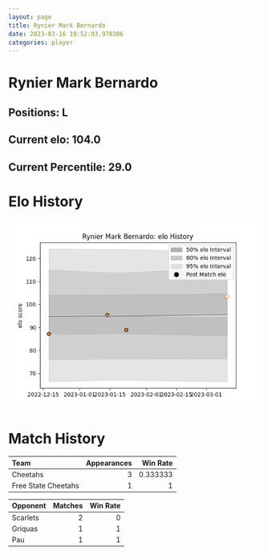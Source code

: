 ```yaml
---  
layout: page  
title: Rynier Mark Bernardo  
date: 2023-03-16 19:52:03.970386  
categories: player  
---
```

# Rynier Mark Bernardo

## Positions: L

## Current elo: 104.0

## Current Percentile: 29.0

# Elo History


![elo history](history_RynierMarkBernardo.png)
# Match History


| Team                |   Appearances |   Win Rate |
|:--------------------|--------------:|-----------:|
| Cheetahs            |             3 |   0.333333 |
| Free State Cheetahs |             1 |   1        |

| Opponent   |   Matches |   Win Rate |
|:-----------|----------:|-----------:|
| Scarlets   |         2 |          0 |
| Griquas    |         1 |          1 |
| Pau        |         1 |          1 |